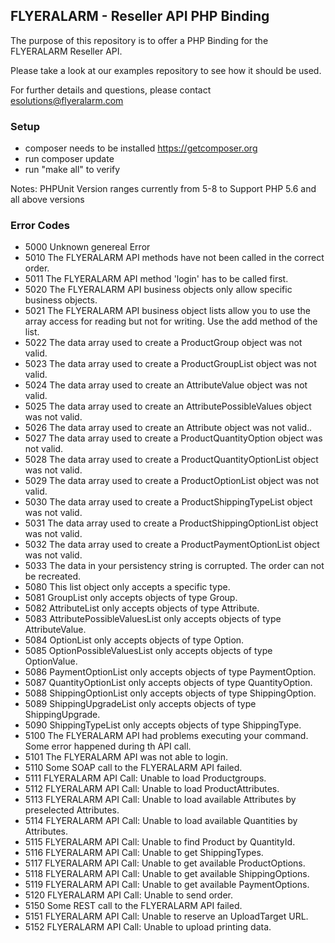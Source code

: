 ## FLYERALARM - Reseller API PHP Binding

The purpose of this repository is to offer a PHP Binding for the FLYERALARM Reseller API.

Please take a look at our examples repository to see how it should be used.

For further details and questions, please contact esolutions@flyeralarm.com

### Setup

- composer needs to be installed https://getcomposer.org
- run composer update
- run "make all" to verify

Notes: PHPUnit Version ranges currently from 5-8 to Support PHP 5.6 and all above versions

### Error Codes

 * 5000 Unknown genereal Error
 * 5010 The FLYERALARM API methods have not been called in the correct order.
 * 5011 The FLYERALARM API method 'login' has to be called first.
 * 5020 The FLYERALARM API business objects only allow specific business objects.
 * 5021 The FLYERALARM API business object lists allow you to use the array access for reading but not for writing. Use the add method of the list.
 * 5022 The data array used to create a ProductGroup object was not valid.
 * 5023 The data array used to create a ProductGroupList object was not valid.
 * 5024 The data array used to create an AttributeValue object was not valid.
 * 5025 The data array used to create an AttributePossibleValues object was not valid.
 * 5026 The data array used to create an Attribute object was not valid..
 * 5027 The data array used to create a ProductQuantityOption object was not valid.
 * 5028 The data array used to create a ProductQuantityOptionList object was not valid.
 * 5029 The data array used to create a ProductOptionList object was not valid.
 * 5030 The data array used to create a ProductShippingTypeList object was not valid.
 * 5031 The data array used to create a ProductShippingOptionList object was not valid.
 * 5032 The data array used to create a ProductPaymentOptionList object was not valid.
 * 5033 The data in your persistency string is corrupted. The order can not be recreated.
 * 5080 This list object only accepts a specific type.
 * 5081 GroupList only accepts objects of type Group.
 * 5082 AttributeList only accepts objects of type Attribute.
 * 5083 AttributePossibleValuesList only accepts objects of type AttributeValue.
 * 5084 OptionList only accepts objects of type Option.
 * 5085 OptionPossibleValuesList only accepts objects of type OptionValue.
 * 5086 PaymentOptionList only accepts objects of type PaymentOption.
 * 5087 QuantityOptionList only accepts objects of type QuantityOption.
 * 5088 ShippingOptionList only accepts objects of type ShippingOption.
 * 5089 ShippingUpgradeList only accepts objects of type ShippingUpgrade.
 * 5090 ShippingTypeList only accepts objects of type ShippingType.
 * 5100 The FLYERALARM API had problems executing your command. Some error happened during th API call.
 * 5101 The FLYERALARM API was not able to login.
 * 5110 Some SOAP call to the FLYERALARM API failed.
 * 5111 FLYERALARM API Call: Unable to load Productgroups.
 * 5112 FLYERALARM API Call: Unable to load ProductAttributes.
 * 5113 FLYERALARM API Call: Unable to load available Attributes by preselected Attributes.
 * 5114 FLYERALARM API Call: Unable to load available Quantities by Attributes.
 * 5115 FLYERALARM API Call: Unable to find Product by QuantityId.
 * 5116 FLYERALARM API Call: Unable to get ShippingTypes.
 * 5117 FLYERALARM API Call: Unable to get available ProductOptions.
 * 5118 FLYERALARM API Call: Unable to get available ShippingOptions.
 * 5119 FLYERALARM API Call: Unable to get available PaymentOptions.
 * 5120 FLYERALARM API Call: Unable to send order.
 * 5150 Some REST call to the FLYERALARM API failed.
 * 5151 FLYERALARM API Call: Unable to reserve an UploadTarget URL.
 * 5152 FLYERALARM API Call: Unable to upload printing data.